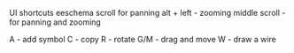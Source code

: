 
UI shortcuts
eeschema
scroll for panning
alt + left - zooming
middle scroll - for panning and zooming

A - add symbol
C - copy
R - rotate
G/M - drag and move
W - draw a wire

